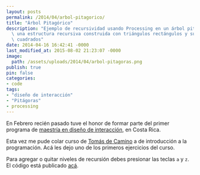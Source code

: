 ```yaml
---
layout: posts
permalink: /2014/04/arbol-pitagorico/
title: "Árbol Pitagórico"
description: "Ejemplo de recursividad usando Processing en un árbol pitagórico;\
  \ una estructura recursiva construida con triángulos rectángulos y sus catetos\
  \ cuadrados"
date: 2014-04-16 16:42:41 -0000
last_modified_at: 2015-08-02 21:23:07 -0000
image:
  path: /assets/uploads/2014/04/arbol-pitagoras.png
publish: true
pin: false
categories:
- code
tags:
- "diseño de interacción"
- "Pitágoras"
- processing
---
```


En Febrero recién pasado tuve el honor de formar parte del primer programa de [maestría en diseño de interacción](http://interaccion.veritas.cr/home/index.php "Interacción en Veritas"), en Costa Rica.

Esta vez me pude colar curso de [Tomás de Camino](http://www.personal.psu.edu/tzd1/Tomas_de_Camino_Homepage/Home.html "sitio de Tomás") a de introducción a la programación. Acá les dejo uno de los primeros ejercicios del curso. 

Para agregar o quitar niveles de recursión debes presionar las teclas `a` y `z`. El código está publicado [acá](http://www.openprocessing.org/sketch/136927 "Recursive Hypotenuse in OpenProcessing").

<div id='p5'></div>
<script src="https://cdn.jsdelivr.net/npm/p5@1.9.0/lib/p5.min.js"></script>
<script src="{{ site.baseurl }}/assets/p5/pytagoras.js"></script>
